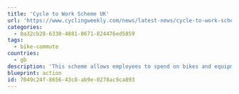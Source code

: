 ```yaml
---
title: 'Cycle to Work Scheme UK'
url: 'https://www.cyclingweekly.com/news/latest-news/cycle-to-work-scheme-10-things-to-know-5055/amp'
categories:
  - 0a32cb28-6330-4881-8671-824476ed5859
tags:
  - bike-commute
countries:
  - gb
description: 'This scheme allows employees to spend on bikes and equipment, tax-free, making a claimed saving of up to 42 per cent on the overall value.'
blueprint: action
id: 7049c24f-8656-43c8-ab9e-0278ac9ca893
---
```

